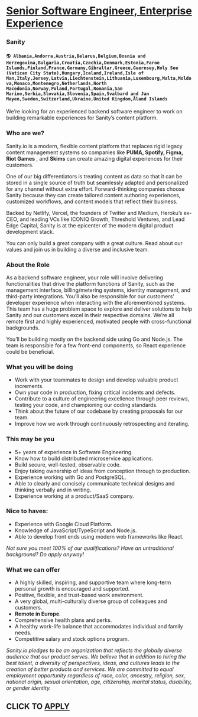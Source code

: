 # [Senior Software Engineer, Enterprise Experience](https://www.remotewlb.com/apply/senior-software-engineer-enterprise-experience-79978)  
### Sanity  
#### `🌎 Albania,Andorra,Austria,Belarus,Belgium,Bosnia and Herzegovina,Bulgaria,Croatia,Czechia,Denmark,Estonia,Faroe Islands,Finland,France,Germany,Gibraltar,Greece,Guernsey,Holy See (Vatican City State),Hungary,Iceland,Ireland,Isle of Man,Italy,Jersey,Latvia,Liechtenstein,Lithuania,Luxembourg,Malta,Moldova,Monaco,Montenegro,Netherlands,North Macedonia,Norway,Poland,Portugal,Romania,San Marino,Serbia,Slovakia,Slovenia,Spain,Svalbard and Jan Mayen,Sweden,Switzerland,Ukraine,United Kingdom,Åland Islands`  

We’re looking for an experienced backend software engineer to work on building remarkable experiences for Sanity’s content platform.

###  **Who are we?**

Sanity.io is a modern, flexible content platform that replaces rigid legacy content management systems so companies like **PUMA, Spotify, Figma, Riot Games** , and **Skims** can create amazing digital experiences for their customers.

One of our big differentiators is treating content as data so that it can be stored in a single source of truth but seamlessly adapted and personalized for any channel without extra effort. Forward-thinking companies choose Sanity because they can create tailored content authoring experiences, customized workflows, and content models that reflect their business.

Backed by Netlify, Vercel, the founders of Twitter and Medium, Heroku’s ex-CEO, and leading VCs like ICONIQ Growth, Threshold Ventures, and Lead Edge Capital, Sanity is at the epicenter of the modern digital product development stack.

You can only build a great company with a great culture. Read about our values and join us in building a diverse and inclusive team.

###  **About the Role**

As a backend software engineer, your role will involve delivering functionalities that drive the platform functions of Sanity, such as the management interface, billing/metering systems, identity management, and third-party integrations. You’ll also be responsible for our customers' developer experience when interacting with the aforementioned systems. This team has a huge problem space to explore and deliver solutions to help Sanity and our customers excel in their respective domains. We’re all remote first and highly experienced, motivated people with cross-functional backgrounds.

You’ll be building mostly on the backend side using Go and Node.js. The team is responsible for a few front-end components, so React experience could be beneficial.

### What you will be doing

  * Work with your teammates to design and develop valuable product increments.
  * Own your code in production, fixing critical incidents and defects.
  * Contribute to a culture of engineering excellence through peer reviews, testing your code, and championing our coding standards.
  * Think about the future of our codebase by creating proposals for our team.
  * Improve how we work through continuously retrospecting and iterating.

###  **This may be you**

  * 5+ years of experience in Software Engineering.
  * Know how to build distributed microservice applications.
  * Build secure, well-tested, observable code.
  * Enjoy taking ownership of ideas from conception through to production.
  * Experience working with Go and PostgreSQL.
  * Able to clearly and concisely communicate technical designs and thinking verbally and in writing.
  * Experience working at a product/SaaS company.

### Nice to haves:

  * Experience with Google Cloud Platform.
  * Knowledge of JavaScript/TypeScript and Node.js.
  * Able to develop front ends using modern web frameworks like React.

 _Not sure you meet 100% of our qualifications? Have an untraditional background? Do apply anyway!_

###  **What we can offer**

  * A highly skilled, inspiring, and supportive team where long-term personal growth is encouraged and supported.
  * Positive, flexible, and trust-based work environment.
  * A very global, multi-culturally diverse group of colleagues and customers.
  *  **Remote in Europe**.
  * Comprehensive health plans and perks.
  * A healthy work-life balance that accommodates individual and family needs.
  * Competitive salary and stock options program.

 _Sanity.io pledges to be an organization that reflects the globally diverse audience that our product serves. We believe that in addition to hiring the best talent, a diversity of perspectives, ideas, and cultures leads to the creation of better products and services. We are committed to equal employment opportunity regardless of race, color, ancestry, religion, sex, national origin, sexual orientation, age, citizenship, marital status, disability, or gender identity._

  
## CLICK TO [APPLY](https://www.remotewlb.com/apply/senior-software-engineer-enterprise-experience-79978)


